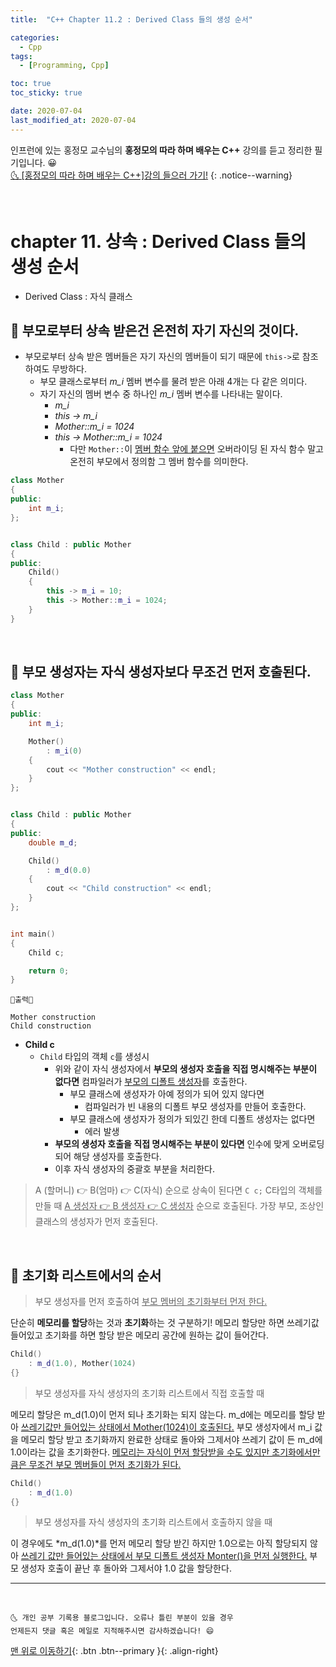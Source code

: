 ```yaml
---
title:  "C++ Chapter 11.2 : Derived Class 들의 생성 순서" 

categories:
  - Cpp
tags:
  - [Programming, Cpp]

toc: true
toc_sticky: true

date: 2020-07-04
last_modified_at: 2020-07-04
---
```


인프런에 있는 홍정모 교수님의 **홍정모의 따라 하며 배우는 C++** 강의를 듣고 정리한 필기입니다. 😀    
[🌜 [홍정모의 따라 하며 배우는 C++]강의 들으러 가기!](https://www.inflearn.com/course/following-c-plus)
{: .notice--warning}

<br>

# chapter 11. 상속 : Derived Class 들의 생성 순서

- Derived Class : 자식 클래스

## 🔔 부모로부터 상속 받은건 온전히 자기 자신의 것이다.

- 부모로부터 상속 받은 멤버들은 자기 자신의 멤버들이 되기 때문에 `this->`로 참조하여도 무방하다.
  - 부모 클래스로부터 *m_i* 멤버 변수를 물려 받은 아래 4개는 다 같은 의미다. 
  - 자기 자신의 멤버 변수 중 하나인 *m_i* 멤버 변수를 나타내는 말이다.
    - *m_i*
    - *this -> m_i*
    - *Mother::m_i = 1024*
    - *this -> Mother::m_i = 1024*
      - 다만 `Mother::`이 <u>멤버 함수 앞에 붙으면</u> 오버라이딩 된 자식 함수 말고 온전히 부모에서 정의함 그 멤버 함수를 의미한다.

```cpp
class Mother
{
public:
    int m_i;    
};


class Child : public Mother
{
public:
    Child()
    {
        this -> m_i = 10;
        this -> Mother::m_i = 1024;
    }
}
```

<br>

## 🔔 부모 생성자는 자식 생성자보다 무조건 먼저 호출된다.

```cpp
class Mother
{
public:
    int m_i; 

    Mother()
        : m_i(0)
    {
        cout << "Mother construction" << endl; 
    }   
};


class Child : public Mother
{
public:
    double m_d;

    Child()
        : m_d(0.0)
    {
        cout << "Child construction" << endl; 
    }
};


int main()
{
    Child c;

    return 0;
}
```

```
💎출력💎

Mother construction
Child construction
```

- **Child c**
  - `Child` 타입의 객체 `c`를 생성시
    - 위와 같이 자식 생성자에서 **부모의 생성자 호출을 직접 명시해주는 부분이 없다면** 컴파일러가 <u>부모의 디폴트 생성자</u>를 호출한다.
      - 부모 클래스에 생성자가 아예 정의가 되어 있지 않다면 
        - 컴파일러가 빈 내용의 디폴트 부모 생성자를 만들어 호출한다.
      - 부모 클래스에 생성자가 정의가 되있긴 한데 디폴트 생성자는 없다면
        - 에러 발생
    - **부모의 생성자 호출을 직접 명시해주는 부분이 있다면** 인수에 맞게 오버로딩되어 해당 생성자를 호출한다.
    - 이후 자식 생성자의 중괄호 부분을 처리한다. 

> A (할머니) 👉 B(엄마) 👉 C(자식)  순으로 상속이 된다면 `C c;` C타입의 객체를 만들 때  <u>A 생성자 👉 B 생성자 👉 C 생성자</u> 순으로 호출된다. 가장 부모, 조상인 클래스의 생성자가 먼저 호출된다.

<br>

## 🔔 초기화 리스트에서의 순서 

> 부모 생성자를 먼저 호출하여 <u>부모 멤버의 초기화부터 먼저 한다.</u>

단순히 **메모리를 할당**하는 것과 **초기화**하는 것 구분하기! 메모리 할당만 하면 쓰레기값 들어있고 초기화를 하면 할당 받은 메모리 공간에 원하는 값이 들어간다.

```cpp
Child()
    : m_d(1.0), Mother(1024)
{}
```

> 부모 생성자를 자식 생성자의 초기화 리스트에서 직접 호출할 때

메모리 할당은 m_d(1.0)이 먼저 되나 초기화는 되지 않는다. m_d에는 메모리를 할당 받아 <u>쓰레기값만 들어있는 상태에서 Mother(1024)이 호출된다.</u> 부모 생성자에서 m_i 값을 메모리 할당 받고 초기화까지 완료한 상태로 돌아와 그제서야 쓰레기 값이 든 m_d에 1.0이라는 값을 초기화한다. <u>메모리는 자식이 먼저 할당받을 수도 있지만 초기화에서만큼은 무조건 부모 멤버들이 먼저 초기화가 된다.</u>

```cpp
Child()
    : m_d(1.0)
{}
```

> 부모 생성자를 자식 생성자의 초기화 리스트에서 호출하지 않을 때

이 경우에도 *m_d(1.0)*를 먼저 메모리 할당 받긴 하지만 1.0으로는 아직 할당되지 않아 <u>쓰레기 값만 들어있는 상태에서 부모 디폴트 생성자 Monter()을 먼저 실행한다.</u> 부모 생성자 호출이 끝난 후 돌아와 그제서야 1.0 값을 할당한다. 

***
<br>

    🌜 개인 공부 기록용 블로그입니다. 오류나 틀린 부분이 있을 경우 
    언제든지 댓글 혹은 메일로 지적해주시면 감사하겠습니다! 😄

[맨 위로 이동하기](#){: .btn .btn--primary }{: .align-right}
<br>